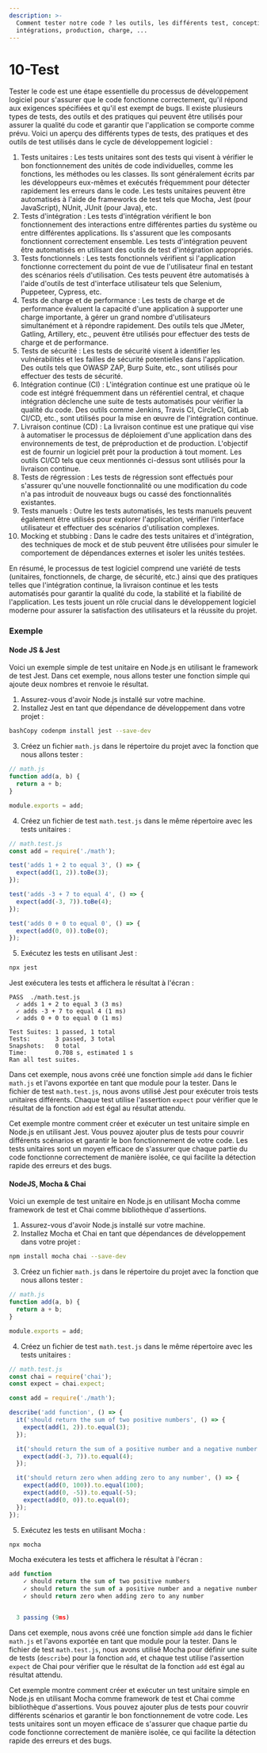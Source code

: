 ```yaml
---
description: >-
  Comment tester notre code ? les outils, les différents test, conceptions,
  intégrations, production, charge, ...
---
```


# 10-Test

Tester le code est une étape essentielle du processus de développement logiciel pour s'assurer que le code fonctionne correctement, qu'il répond aux exigences spécifiées et qu'il est exempt de bugs. Il existe plusieurs types de tests, des outils et des pratiques qui peuvent être utilisés pour assurer la qualité du code et garantir que l'application se comporte comme prévu. Voici un aperçu des différents types de tests, des pratiques et des outils de test utilisés dans le cycle de développement logiciel :

1. Tests unitaires : Les tests unitaires sont des tests qui visent à vérifier le bon fonctionnement des unités de code individuelles, comme les fonctions, les méthodes ou les classes. Ils sont généralement écrits par les développeurs eux-mêmes et exécutés fréquemment pour détecter rapidement les erreurs dans le code. Les tests unitaires peuvent être automatisés à l'aide de frameworks de test tels que Mocha, Jest (pour JavaScript), NUnit, JUnit (pour Java), etc.
2. Tests d'intégration : Les tests d'intégration vérifient le bon fonctionnement des interactions entre différentes parties du système ou entre différentes applications. Ils s'assurent que les composants fonctionnent correctement ensemble. Les tests d'intégration peuvent être automatisés en utilisant des outils de test d'intégration appropriés.
3. Tests fonctionnels : Les tests fonctionnels vérifient si l'application fonctionne correctement du point de vue de l'utilisateur final en testant des scénarios réels d'utilisation. Ces tests peuvent être automatisés à l'aide d'outils de test d'interface utilisateur tels que Selenium, Puppeteer, Cypress, etc.
4. Tests de charge et de performance : Les tests de charge et de performance évaluent la capacité d'une application à supporter une charge importante, à gérer un grand nombre d'utilisateurs simultanément et à répondre rapidement. Des outils tels que JMeter, Gatling, Artillery, etc., peuvent être utilisés pour effectuer des tests de charge et de performance.
5. Tests de sécurité : Les tests de sécurité visent à identifier les vulnérabilités et les failles de sécurité potentielles dans l'application. Des outils tels que OWASP ZAP, Burp Suite, etc., sont utilisés pour effectuer des tests de sécurité.
6. Intégration continue (CI) : L'intégration continue est une pratique où le code est intégré fréquemment dans un référentiel central, et chaque intégration déclenche une suite de tests automatisés pour vérifier la qualité du code. Des outils comme Jenkins, Travis CI, CircleCI, GitLab CI/CD, etc., sont utilisés pour la mise en œuvre de l'intégration continue.
7. Livraison continue (CD) : La livraison continue est une pratique qui vise à automatiser le processus de déploiement d'une application dans des environnements de test, de préproduction et de production. L'objectif est de fournir un logiciel prêt pour la production à tout moment. Les outils CI/CD tels que ceux mentionnés ci-dessus sont utilisés pour la livraison continue.
8. Tests de régression : Les tests de régression sont effectués pour s'assurer qu'une nouvelle fonctionnalité ou une modification du code n'a pas introduit de nouveaux bugs ou cassé des fonctionnalités existantes.
9. Tests manuels : Outre les tests automatisés, les tests manuels peuvent également être utilisés pour explorer l'application, vérifier l'interface utilisateur et effectuer des scénarios d'utilisation complexes.
10. Mocking et stubbing : Dans le cadre des tests unitaires et d'intégration, des techniques de mock et de stub peuvent être utilisées pour simuler le comportement de dépendances externes et isoler les unités testées.

En résumé, le processus de test logiciel comprend une variété de tests (unitaires, fonctionnels, de charge, de sécurité, etc.) ainsi que des pratiques telles que l'intégration continue, la livraison continue et les tests automatisés pour garantir la qualité du code, la stabilité et la fiabilité de l'application. Les tests jouent un rôle crucial dans le développement logiciel moderne pour assurer la satisfaction des utilisateurs et la réussite du projet.



### Exemple

#### Node JS & Jest

Voici un exemple simple de test unitaire en Node.js en utilisant le framework de test Jest. Dans cet exemple, nous allons tester une fonction simple qui ajoute deux nombres et renvoie le résultat.

1. Assurez-vous d'avoir Node.js installé sur votre machine.
2. Installez Jest en tant que dépendance de développement dans votre projet :

```bash
bashCopy codenpm install jest --save-dev
```

3. Créez un fichier `math.js` dans le répertoire du projet avec la fonction que nous allons tester :

```javascript
// math.js
function add(a, b) {
  return a + b;
}

module.exports = add;
```

4. Créez un fichier de test `math.test.js` dans le même répertoire avec les tests unitaires :

```javascript
// math.test.js
const add = require('./math');

test('adds 1 + 2 to equal 3', () => {
  expect(add(1, 2)).toBe(3);
});

test('adds -3 + 7 to equal 4', () => {
  expect(add(-3, 7)).toBe(4);
});

test('adds 0 + 0 to equal 0', () => {
  expect(add(0, 0)).toBe(0);
});
```

5. Exécutez les tests en utilisant Jest :

```bash
npx jest
```

Jest exécutera les tests et affichera le résultat à l'écran :

```vbnet
PASS  ./math.test.js
  ✓ adds 1 + 2 to equal 3 (3 ms)
  ✓ adds -3 + 7 to equal 4 (1 ms)
  ✓ adds 0 + 0 to equal 0 (1 ms)

Test Suites: 1 passed, 1 total
Tests:       3 passed, 3 total
Snapshots:   0 total
Time:        0.708 s, estimated 1 s
Ran all test suites.
```

Dans cet exemple, nous avons créé une fonction simple `add` dans le fichier `math.js` et l'avons exportée en tant que module pour la tester. Dans le fichier de test `math.test.js`, nous avons utilisé Jest pour exécuter trois tests unitaires différents. Chaque test utilise l'assertion `expect` pour vérifier que le résultat de la fonction `add` est égal au résultat attendu.

Cet exemple montre comment créer et exécuter un test unitaire simple en Node.js en utilisant Jest. Vous pouvez ajouter plus de tests pour couvrir différents scénarios et garantir le bon fonctionnement de votre code. Les tests unitaires sont un moyen efficace de s'assurer que chaque partie du code fonctionne correctement de manière isolée, ce qui facilite la détection rapide des erreurs et des bugs.



#### NodeJS, Mocha & Chai

Voici un exemple de test unitaire en Node.js en utilisant Mocha comme framework de test et Chai comme bibliothèque d'assertions.

1. Assurez-vous d'avoir Node.js installé sur votre machine.
2. Installez Mocha et Chai en tant que dépendances de développement dans votre projet :

```bash
npm install mocha chai --save-dev
```

3. Créez un fichier `math.js` dans le répertoire du projet avec la fonction que nous allons tester :

```javascript
// math.js
function add(a, b) {
  return a + b;
}

module.exports = add;
```

4. Créez un fichier de test `math.test.js` dans le même répertoire avec les tests unitaires :

```javascript
// math.test.js
const chai = require('chai');
const expect = chai.expect;

const add = require('./math');

describe('add function', () => {
  it('should return the sum of two positive numbers', () => {
    expect(add(1, 2)).to.equal(3);
  });

  it('should return the sum of a positive number and a negative number', () => {
    expect(add(-3, 7)).to.equal(4);
  });

  it('should return zero when adding zero to any number', () => {
    expect(add(0, 100)).to.equal(100);
    expect(add(0, -5)).to.equal(-5);
    expect(add(0, 0)).to.equal(0);
  });
});
```

5. Exécutez les tests en utilisant Mocha :

```bash
npx mocha
```

Mocha exécutera les tests et affichera le résultat à l'écran :

```typescript
add function
    ✓ should return the sum of two positive numbers
    ✓ should return the sum of a positive number and a negative number
    ✓ should return zero when adding zero to any number


  3 passing (9ms)
```

Dans cet exemple, nous avons créé une fonction simple `add` dans le fichier `math.js` et l'avons exportée en tant que module pour la tester. Dans le fichier de test `math.test.js`, nous avons utilisé Mocha pour définir une suite de tests (`describe`) pour la fonction `add`, et chaque test utilise l'assertion `expect` de Chai pour vérifier que le résultat de la fonction `add` est égal au résultat attendu.

Cet exemple montre comment créer et exécuter un test unitaire simple en Node.js en utilisant Mocha comme framework de test et Chai comme bibliothèque d'assertions. Vous pouvez ajouter plus de tests pour couvrir différents scénarios et garantir le bon fonctionnement de votre code. Les tests unitaires sont un moyen efficace de s'assurer que chaque partie du code fonctionne correctement de manière isolée, ce qui facilite la détection rapide des erreurs et des bugs.
